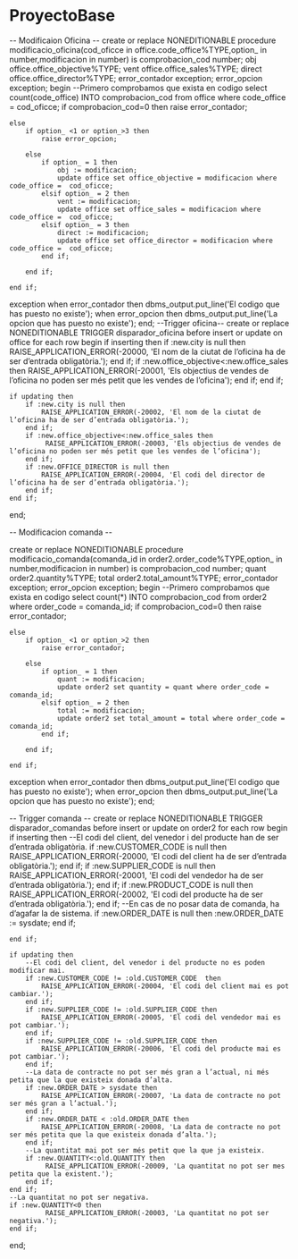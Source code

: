 # ProyectoBase
-- Modificaion Oficina --
create or replace NONEDITIONABLE procedure modificacio_oficina(cod_oficce in office.code_office%TYPE,option_ in number,modificacion in number) 
is
    comprobacion_cod number;
    obj office.office_objective%TYPE;
    vent office.office_sales%TYPE;
    direct office.office_director%TYPE;
    error_contador exception;
    error_opcion exception;
begin
    --Primero comprobamos que exista en codigo
    select count(code_office) INTO comprobacion_cod from office where code_office = cod_oficce;
    if comprobacion_cod=0 then
        raise error_contador;

    else
        if option_ <1 or option_>3 then
            raise error_opcion;

        else
            if option_ = 1 then
                obj := modificacion; 
                update office set office_objective = modificacion where code_office =  cod_oficce;
            elsif option_ = 2 then
                vent := modificacion; 
                update office set office_sales = modificacion where code_office =  cod_oficce;
            elsif option_ = 3 then
                direct := modificacion; 
                update office set office_director = modificacion where code_office =  cod_oficce;
            end if;

        end if;

    end if;
exception 
    when error_contador then
        dbms_output.put_line('El codigo que has puesto  no existe');
    when error_opcion then
        dbms_output.put_line('La opcion que has puesto no existe');
end;
--Trigger oficina--
create or replace NONEDITIONABLE TRIGGER disparador_oficina 
before insert or update
on office
for each row 
begin
    if inserting then
        if :new.city is null then
            RAISE_APPLICATION_ERROR(-20000, 'El nom de la ciutat de l’oficina ha de ser d’entrada obligatòria.');
        end if;
        if :new.office_objective<:new.office_sales then
             RAISE_APPLICATION_ERROR(-20001, 'Els objectius de vendes de l’oficina no poden ser més petit que les vendes de l’oficina');
        end if;
    end if;

    if updating then
        if :new.city is null then
            RAISE_APPLICATION_ERROR(-20002, 'El nom de la ciutat de l’oficina ha de ser d’entrada obligatòria.');
        end if;
        if :new.office_objective<:new.office_sales then
             RAISE_APPLICATION_ERROR(-20003, 'Els objectius de vendes de l’oficina no poden ser més petit que les vendes de l’oficina');
        end if;
        if :new.OFFICE_DIRECTOR is null then
            RAISE_APPLICATION_ERROR(-20004, 'El codi del director de l’oficina ha de ser d’entrada obligatòria.');
        end if;
    end if;
end;

-- Modificacion comanda --

create or replace NONEDITIONABLE procedure modificacio_comanda(comanda_id in order2.order_code%TYPE,option_ in number,modificacion in number) 
is
    comprobacion_cod number;
    quant order2.quantity%TYPE;
    total order2.total_amount%TYPE;
    error_contador exception;
    error_opcion exception;
begin
    --Primero comprobamos que exista en codigo
    select count(*) INTO comprobacion_cod from order2 where order_code = comanda_id;
    if comprobacion_cod=0 then
        raise error_contador;

    else
        if option_ <1 or option_>2 then
            raise error_contador;

        else
            if option_ = 1 then
                quant := modificacion; 
                update order2 set quantity = quant where order_code =  comanda_id;
            elsif option_ = 2 then
                total := modificacion; 
                update order2 set total_amount = total where order_code =  comanda_id;
            end if;

        end if;

    end if;
exception 
    when error_contador then
        dbms_output.put_line('El codigo que has puesto  no existe');
    when error_opcion then
        dbms_output.put_line('La opcion que has puesto no existe');
end;

-- Trigger comanda --
create or replace NONEDITIONABLE TRIGGER disparador_comandas 
before insert or update
on order2
for each row 
begin
    if inserting then
        --El codi del client, del venedor i del producte han de ser d’entrada obligatòria.
        if :new.CUSTOMER_CODE is null then
            RAISE_APPLICATION_ERROR(-20000, 'El codi del client ha de ser d’entrada obligatòria.');
        end if;
        if :new.SUPPLIER_CODE is null then
            RAISE_APPLICATION_ERROR(-20001, 'El codi del vendedor ha de ser d’entrada obligatòria.');
        end if;
        if :new.PRODUCT_CODE is null then
            RAISE_APPLICATION_ERROR(-20002, 'El codi del producte ha de ser d’entrada obligatòria.');
        end if;
        --En cas de no posar data de comanda, ha d’agafar la de sistema.
        if :new.ORDER_DATE is null then
            :new.ORDER_DATE := sysdate;
        end if;

    end if;

    if updating then
        --El codi del client, del venedor i del producte no es poden modificar mai.
        if :new.CUSTOMER_CODE != :old.CUSTOMER_CODE  then
            RAISE_APPLICATION_ERROR(-20004, 'El codi del client mai es pot cambiar.');
        end if;
        if :new.SUPPLIER_CODE != :old.SUPPLIER_CODE then
            RAISE_APPLICATION_ERROR(-20005, 'El codi del vendedor mai es pot cambiar.');
        end if;
        if :new.SUPPLIER_CODE != :old.SUPPLIER_CODE then
            RAISE_APPLICATION_ERROR(-20006, 'El codi del producte mai es pot cambiar.');
        end if;
        --La data de contracte no pot ser més gran a l’actual, ni més petita que la que existeix donada d’alta.
        if :new.ORDER_DATE > sysdate then
            RAISE_APPLICATION_ERROR(-20007, 'La data de contracte no pot ser més gran a l’actual.');
        end if;
        if :new.ORDER_DATE < :old.ORDER_DATE then
            RAISE_APPLICATION_ERROR(-20008, 'La data de contracte no pot ser més petita que la que existeix donada d’alta.');
        end if;
        --La quantitat mai pot ser més petit que la que ja existeix.
        if :new.QUANTITY<:old.QUANTITY then
             RAISE_APPLICATION_ERROR(-20009, 'La quantitat no pot ser mes petita que la existent.');
        end if;
    end if;
    --La quantitat no pot ser negativa.
    if :new.QUANTITY<0 then
             RAISE_APPLICATION_ERROR(-20003, 'La quantitat no pot ser negativa.');
    end if;
end;
